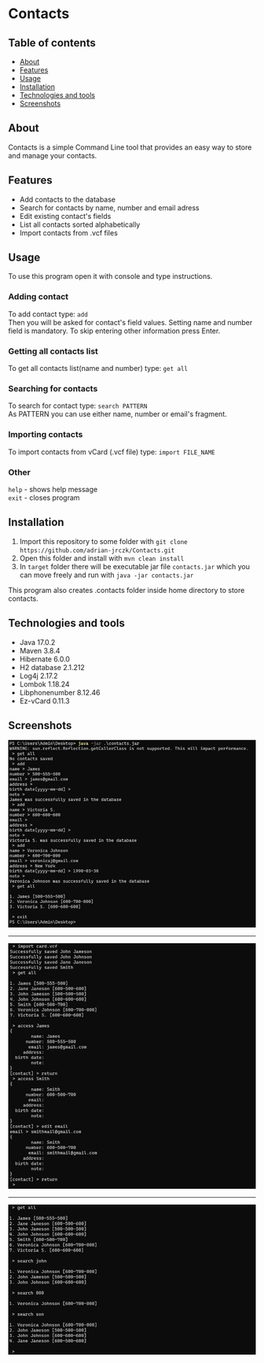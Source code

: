 # Contacts

## Table of contents
* [About](#about)
* [Features](#features)
* [Usage](#usage)
* [Installation](#installation)
* [Technologies and tools](#technologies-and-tools)
* [Screenshots](#screenshots)


## About

Contacts is a simple Command Line tool that provides an easy way to store and manage your contacts.

## Features

- Add contacts to the database
- Search for contacts by name, number and email adress
- Edit existing contact's fields
- List all contacts sorted alphabetically
- Import contacts from .vcf files

## Usage

To use this program open it with console and type instructions.

### Adding contact
To add contact type: `add`<br/>
Then you will be asked for contact's field values. Setting name and number field is mandatory.
To skip entering other information press Enter.

### Getting all contacts list
To get all contacts list(name and number) type: `get all`

### Searching for contacts
To search for contact type: `search PATTERN`<br/>
As PATTERN you can use either name, number or email's fragment.

### Importing contacts
To import contacts from vCard (.vcf file) type: `import FILE_NAME`


### Other
`help`   - shows help message<br/>
`exit`   - closes program

## Installation

1. Import this repository to some folder with `git clone https://github.com/adrian-jrczk/Contacts.git`
2. Open this folder and install with `mvn clean install`
3. In `target` folder there will be executable jar file `contacts.jar` which you can move freely and run with `java -jar contacts.jar`

This program also creates .contacts folder inside home directory to store contacts.

## Technologies and tools

- Java 17.0.2
- Maven 3.8.4
- Hibernate 6.0.0
- H2 database 2.1.212
- Log4j 2.17.2
- Lombok 1.18.24
- Libphonenumber 8.12.46
- Ez-vCard 0.11.3

## Screenshots

![screenshot 1](images/screenshot01.png?raw=true "Adding contacts")
***
![screenshot 2](images/screenshot02.png?raw=true "Importing and editing contacts")
***
![screenshot 3](images/screenshot03.png?raw=true "Searching for contacts")
